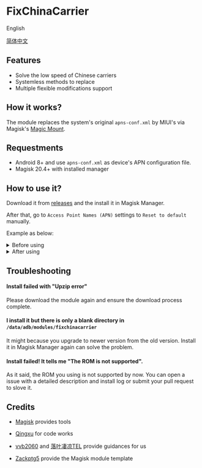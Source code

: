 # FixChinaCarrier
English

[简体中文](https://github.com/RiwiHow/FixChinaCarrier/blob/master/Doc/Chinese%20Simplified.md)

## Features

- Solve the low speed of Chinese carriers
- Systemless methods to replace
- Multiple flexible modifications support

## How it works?

The module replaces the system's original `apns-conf.xml` by MIUI's via Magisk's [Magic Mount](https://topjohnwu.github.io/Magisk/details.html#magic-mount).

## Requestments

- Android 8+ and use `apns-conf.xml` as device's APN configuration file.
- Magisk 20.4+ with installed manager

## How to use it?
Download it from [releases](https://github.com/RiwiHow/FixChinaCarrier/releases) and the install it in Magisk Manager.

After that, go to `Access Point Names (APN)` settings to `Reset to default` manually.

Example as below:

<details>
<summary>Before using</summary>
<img src="Doc/images/3.png">
</details>

<details>
<summary>After using</summary>
<img src="Doc/images/1.png">
</details>

## Troubleshooting

#### Install failed with "Upzip error"

Please download the module again and ensure the download process complete.

#### I install it but there is only a blank directory in `/data/adb/modules/fixchinacarrier`

It might because you upgrade to newer version from the old version. Install it in Magisk Manager again can solve the problem.

#### Install failed! It tells me "The ROM is not supported".

As it said, the ROM you using is not supported by now. You can open a issue with a detailed description and install log or submit your pull request to slove it. 

## Credits

* [Magisk](https://github.com/topjohnwu/Magisk) provides tools

* [Qingxu](https://github.com/RimuruW) for code works

* [vvb2060](https://github.com/vvb2060) and [落叶凄凉TEL](http://www.coolapk.com/u/2277637) provide guidances for us

* [Zackptg5](https://forum.xda-developers.com/m/zackptg5.6037748/) provide the Magisk module template

